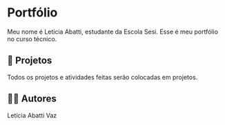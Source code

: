 # Portfólio
Meu nome é Letícia Abatti, estudante da Escola Sesi.
Esse é meu portfólio no curso técnico.

## 🧠 Projetos

Todos os projetos e atividades feitas serão colocadas em projetos.

## 💁🏼 Autores

Letícia Abatti Vaz
